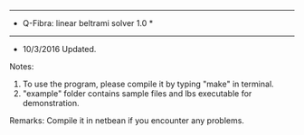 **************************************** 
*  Q-Fibra: linear beltrami solver 1.0 * 
****************************************

- 10/3/2016 Updated.

Notes:
1. To use the program, please compile it by typing "make" in terminal.
2. "example" folder contains sample files and lbs executable for demonstration.

Remarks:
Compile it in netbean if you encounter any problems.
